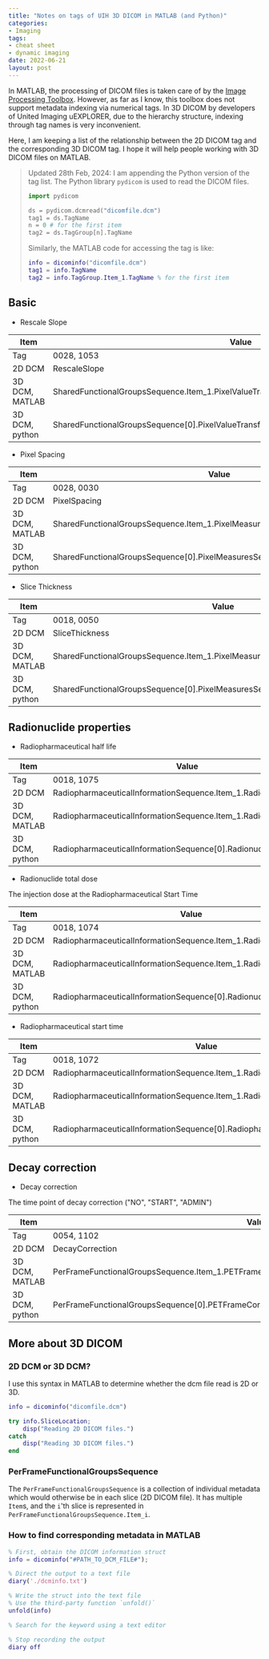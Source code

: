 ```yaml
---
title: "Notes on tags of UIH 3D DICOM in MATLAB (and Python)"
categories:
- Imaging
tags:
- cheat sheet
- dynamic imaging
date: 2022-06-21
layout: post
---
```


In MATLAB, the processing of DICOM files is taken care of by the [Image Processing Toolbox](https://www.mathworks.com/help/images/dicom-support-in-the-image-processing-toolbox.html). However, as far as I know, this toolbox does not support metadata indexing via numerical tags. In 3D DICOM by developers of United Imaging uEXPLORER, due to the hierarchy structure, indexing through tag names is very inconvenient.

Here, I am keeping a list of the relationship between the 2D DICOM tag and the corresponding 3D DICOM tag. I hope it will help people working with 3D DICOM files on MATLAB.

> Updated 28th Feb, 2024: I am appending the Python version of the tag list. The Python library `pydicom` is used to read the DICOM files.
>
> ```python
> import pydicom
> 
> ds = pydicom.dcmread("dicomfile.dcm")
> tag1 = ds.TagName
> n = 0 # for the first item
> tag2 = ds.TagGroup[n].TagName
> ```
>
> Similarly, the MATLAB code for accessing the tag is like:
>
> ```matlab
> info = dicominfo("dicomfile.dcm")
> tag1 = info.TagName
> tag2 = info.TagGroup.Item_1.TagName % for the first item
> ```

## Basic

- Rescale Slope

| Item | Value |
| --- | --- |
| Tag | 0028, 1053 |
| 2D DCM | RescaleSlope |
| 3D DCM, MATLAB | SharedFunctionalGroupsSequence.Item_1.PixelValueTransformationSequence.Item_1.RescaleSlope |
| 3D DCM, python | SharedFunctionalGroupsSequence[0].PixelValueTransformationSequence[0].RescaleSlope |

- Pixel Spacing

| Item | Value |
| --- | --- |
| Tag | 0028, 0030 |
| 2D DCM | PixelSpacing |
| 3D DCM, MATLAB | SharedFunctionalGroupsSequence.Item_1.PixelMeasuresSequence.Item_1.PixelSpacing |
| 3D DCM, python | SharedFunctionalGroupsSequence[0].PixelMeasuresSequence[0].PixelSpacing |

- Slice Thickness

| Item | Value |
| --- | --- |
| Tag | 0018, 0050 |
| 2D DCM | SliceThickness |
| 3D DCM, MATLAB | SharedFunctionalGroupsSequence.Item_1.PixelMeasuresSequence.Item_1.SliceThickness |
| 3D DCM, python | SharedFunctionalGroupsSequence[0].PixelMeasuresSequence[0].SliceThickness |

## Radionuclide properties

- Radiopharmaceutical half life

| Item | Value |
| --- | --- |
| Tag | 0018, 1075 |
| 2D DCM | RadiopharmaceuticalInformationSequence.Item_1.RadionuclideHalfLife |
| 3D DCM, MATLAB | RadiopharmaceuticalInformationSequence.Item_1.RadionuclideHalfLife |
| 3D DCM, python | RadiopharmaceuticalInformationSequence[0].RadionuclideHalfLife |

- Radionuclide total dose

The injection dose at the Radiopharmaceutical Start Time

| Item | Value |
| --- | --- |
| Tag | 0018, 1074 |
| 2D DCM | RadiopharmaceuticalInformationSequence.Item_1.RadionuclideTotalDose |
| 3D DCM, MATLAB | RadiopharmaceuticalInformationSequence.Item_1.RadionuclideTotalDose |
| 3D DCM, python | RadiopharmaceuticalInformationSequence[0].RadionuclideTotalDose |

- Radiopharmaceutical start time

| Item | Value |
| --- | --- |
| Tag | 0018, 1072 |
| 2D DCM |  RadiopharmaceuticalInformationSequence.Item_1.RadiopharmaceuticalStartTime |
| 3D DCM, MATLAB |  RadiopharmaceuticalInformationSequence.Item_1.RadiopharmaceuticalStartTime |
| 3D DCM, python |  RadiopharmaceuticalInformationSequence[0].RadiopharmaceuticalStartTime |

## Decay correction

- Decay correction

The time point of decay correction ("NO", "START", "ADMIN")

| Item | Value |
| --- | --- |
| Tag | 0054, 1102 |
| 2D DCM |  DecayCorrection |
| 3D DCM, MATLAB |  PerFrameFunctionalGroupsSequence.Item_1.PETFrameCorrectionFactorsSequence.Item_1.DecayCorrection |
| 3D DCM, python |  PerFrameFunctionalGroupsSequence[0].PETFrameCorrectionFactorsSequence[0].DecayCorrection |

## More about 3D DICOM

### 2D DCM or 3D DCM?

I use this syntax in MATLAB to determine whether the dcm file read is 2D or 3D.

```matlab
info = dicominfo("dicomfile.dcm")

try info.SliceLocation;
    disp("Reading 2D DICOM files.")
catch
    disp("Reading 3D DICOM files.")
end
```

### PerFrameFunctionalGroupsSequence

The `PerFrameFunctionalGroupsSequence` is a collection of individual metadata which would otherwise be in each slice (2D DICOM file). It has multiple `Item`s, and the `i`'th slice is represented in `PerFrameFunctionalGroupsSequence.Item_i`.

### How to find corresponding metadata in MATLAB

```MATLAB
% First, obtain the DICOM information struct
info = dicominfo("#PATH_TO_DCM_FILE#");

% Direct the output to a text file
diary('./dcminfo.txt')

% Write the struct into the text file
% Use the third-party function `unfold()`
unfold(info)

% Search for the keyword using a text editor

% Stop recording the output
diary off
```
